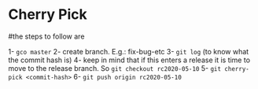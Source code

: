 # Cherry Pick

#the steps to follow are

1- `gco master`
2- create branch. E.g.: fix-bug-etc
3- `git log` (to know what the commit hash is)
4- keep in mind that if this enters a release it is time to move to the release branch. So `git checkout rc2020-05-10`
5- `git cherry-pick <commit-hash>`
6- `git push origin rc2020-05-10`
